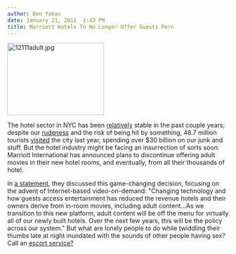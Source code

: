 ```yaml
---
author: Ben Yakas
date: January 21, 2011  2:43 PM
title: Marriott Hotels To No Longer Offer Guests Porn
---
```


<p><span class="mt-enclosure mt-enclosure-image" style="display: inline;"> <img alt="12111adult.jpg" src="https://web.archive.org/web/20110412180017im_/http://gothamist.com/attachments/byakas/12111adult.jpg" width="220" height="165" class="image-left"> </span></p>

<p>The hotel sector in NYC has been <a href="https://web.archive.org/web/20110412180017/http://gothamist.com/2008/10/18/nyc_hotels_feeling_effects_of_downt.php">relatively</a> stable in the past couple years; despite our <a href="https://web.archive.org/web/20110412180017/http://gothamist.com/2011/01/21/moronic_survey_says_new_yorkers_are.php">rudeness</a> and the risk of being hit by something, 48.7 million tourists <a href="https://web.archive.org/web/20110412180017/http://gothamist.com/2011/01/04/tourists_really_liked_new_york_in_2.php">visited</a> the city last year, spending over $30 billion on our junk and stuff. But the hotel industry might be facing an insurrection of sorts soon: Marriott International has announced plans to discontinue offering adult movies in their new hotel rooms, and eventually, from all their thousands of hotel. </p>

<p>In <a href="https://web.archive.org/web/20110412180017/http://travel.usatoday.com/hotels/post/2011/01/marriott-hotels-to-remove-porn-new-hotels/139423/1">a statement</a>, they discussed this game-changing decision, focusing on the advent of Internet-based video-on-demand: &quot;Changing technology and how guests access entertainment has reduced the revenue hotels and their owners derive from in-room movies, including adult content...As we transition to this new platform, adult content will be off the menu for virtually all of our newly built hotels. Over the next few years, this will be the policy across our system.&quot; But what are lonely people to do while twiddling their thumbs late at night inundated with the sounds of other people having sex? Call an <a href="https://web.archive.org/web/20110412180017/http://gothamist.com/2011/01/21/hero_suing_escort_service_for_18m_f.php">escort service?</a></p>